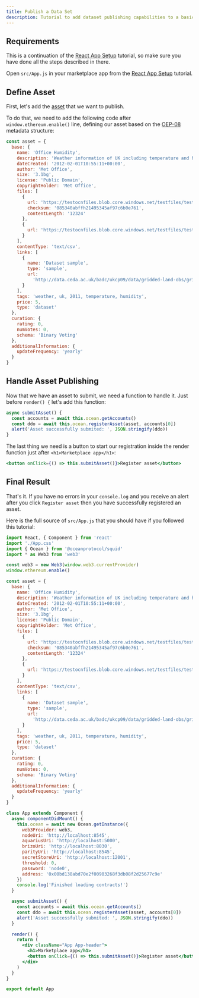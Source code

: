 ```yaml
---
title: Publish a Data Set
description: Tutorial to add dataset publishing capabilities to a basic React app.
---
```


## Requirements

This is a continuation of the [React App Setup](/tutorials/react-setup/) tutorial, so make sure you have done all the steps described in there.

Open `src/App.js` in your marketplace app from the [React App Setup](/tutorials/react-setup/) tutorial.

## Define Asset

First, let's add the [asset](/concepts/terminology/#asset-or-data-asset) that we want to publish.

To do that, we need to add the following code after `window.ethereum.enable()` line, defining our asset based on the [OEP-08](https://github.com/oceanprotocol/OEPs/tree/master/8) metadata structure:

```js
const asset = {
  base: {
    name: 'Office Humidity',
    description: 'Weather information of UK including temperature and humidity',
    dateCreated: '2012-02-01T10:55:11+00:00',
    author: 'Met Office',
    size: '3.1bg',
    license: 'Public Domain',
    copyrightHolder: 'Met Office',
    files: [
      {
        url: 'https://testocnfiles.blob.core.windows.net/testfiles/testzkp.zip',
        checksum: '085340abffh21495345af97c6b0e761',
        contentLength: '12324'
      },
      {
        url: 'https://testocnfiles.blob.core.windows.net/testfiles/testzkp.zip'
      }
    ],
    contentType: 'text/csv',
    links: [
      {
        name: 'Dataset sample',
        type: 'sample',
        url:
          'http://data.ceda.ac.uk/badc/ukcp09/data/gridded-land-obs/gridded-land-obs-daily/'
      }
    ],
    tags: 'weather, uk, 2011, temperature, humidity',
    price: 5,
    type: 'dataset'
  },
  curation: {
    rating: 0,
    numVotes: 0,
    schema: 'Binary Voting'
  },
  additionalInformation: {
    updateFrequency: 'yearly'
  }
}
```

## Handle Asset Publishing

Now that we have an asset to submit, we need a function to handle it. Just before `render() {` let's add this function:

```js
async submitAsset() {
  const accounts = await this.ocean.getAccounts()
  const ddo = await this.ocean.registerAsset(asset, accounts[0])
  alert('Asset successfully submited: ', JSON.stringify(ddo))
}
```

The last thing we need is a button to start our registration inside the render function just after `<h1>Marketplace app</h1>`:

```jsx
<button onClick={() => this.submitAsset()}>Register asset</button>
```

## Final Result

That's it. If you have no errors in your `console.log` and you receive an alert after you click `Register asset` then you have successfully registered an asset.

Here is the full source of `src/App.js` that you should have if you followed this tutorial:

```jsx
import React, { Component } from 'react'
import './App.css'
import { Ocean } from '@oceanprotocol/squid'
import * as Web3 from 'web3'

const web3 = new Web3(window.web3.currentProvider)
window.ethereum.enable()

const asset = {
  base: {
    name: 'Office Humidity',
    description: 'Weather information of UK including temperature and humidity',
    dateCreated: '2012-02-01T10:55:11+00:00',
    author: 'Met Office',
    size: '3.1bg',
    license: 'Public Domain',
    copyrightHolder: 'Met Office',
    files: [
      {
        url: 'https://testocnfiles.blob.core.windows.net/testfiles/testzkp.zip',
        checksum: '085340abffh21495345af97c6b0e761',
        contentLength: '12324'
      },
      {
        url: 'https://testocnfiles.blob.core.windows.net/testfiles/testzkp.zip'
      }
    ],
    contentType: 'text/csv',
    links: [
      {
        name: 'Dataset sample',
        type: 'sample',
        url:
          'http://data.ceda.ac.uk/badc/ukcp09/data/gridded-land-obs/gridded-land-obs-daily/'
      }
    ],
    tags: 'weather, uk, 2011, temperature, humidity',
    price: 5,
    type: 'dataset'
  },
  curation: {
    rating: 0,
    numVotes: 0,
    schema: 'Binary Voting'
  },
  additionalInformation: {
    updateFrequency: 'yearly'
  }
}

class App extends Component {
  async componentDidMount() {
    this.ocean = await new Ocean.getInstance({
      web3Provider: web3,
      nodeUri: 'http://localhost:8545',
      aquariusUri: 'http://localhost:5000',
      brizoUri: 'http://localhost:8030',
      parityUri: 'http://localhost:8545',
      secretStoreUri: 'http://localhost:12001',
      threshold: 0,
      password: 'node0',
      address: '0x00bd138abd70e2f00903268f3db08f2d25677c9e'
    })
    console.log('Finished loading contracts!')
  }

  async submitAsset() {
    const accounts = await this.ocean.getAccounts()
    const ddo = await this.ocean.registerAsset(asset, accounts[0])
    alert('Asset successfully submited: ', JSON.stringify(ddo))
  }

  render() {
    return (
      <div className="App App-header">
        <h1>Marketplace app</h1>
        <button onClick={() => this.submitAsset()}>Register asset</button>
      </div>
    )
  }
}

export default App
```
